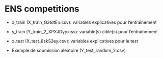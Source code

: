 # ENS competitions
* x_train (X_train_G3tdtEn.csv):
variables explicatives pour l’entraînement

* y_train (Y_train_2_XPXJDyy.csv):
variable(s) cible(s) pour l’entraînement
* x_test (X_test_8skS2ey.csv):
variables explicatives pour le test
* Exemple de soumission aléatoire (Y_test_random_2.csv)
